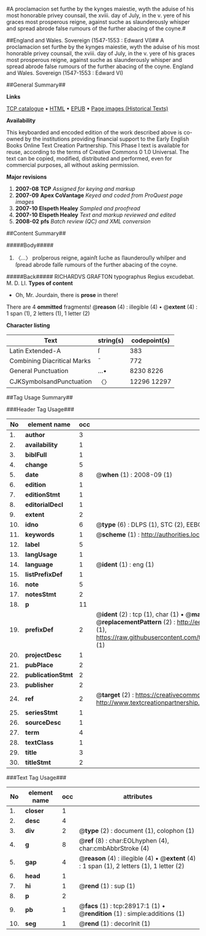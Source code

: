 #A proclamacion set furthe by the kynges maiestie, wyth the aduise  of his most honorable privey counsail, the xviii. day of July, in the v. yere of his graces most prosperous reigne, against suche as slaunderously whisper and spread abrode false rumours of the further abacing of the coyne.#

##England and Wales. Sovereign (1547-1553 : Edward VI)##
A proclamacion set furthe by the kynges maiestie, wyth the aduise  of his most honorable privey counsail, the xviii. day of July, in the v. yere of his graces most prosperous reigne, against suche as slaunderously whisper and spread abrode false rumours of the further abacing of the coyne.
England and Wales. Sovereign (1547-1553 : Edward VI)

##General Summary##

**Links**

[TCP catalogue](http://www.ota.ox.ac.uk/tcp/)  • 
[HTML](http://tei.it.ox.ac.uk/tcp/Texts-HTML/free/A21/A21533.html)  • 
[EPUB](http://tei.it.ox.ac.uk/tcp/Texts-EPUB/free/A21/A21533.epub) • 
[Page images (Historical Texts)](https://data.historicaltexts.jisc.ac.uk/view?pubId=eebo-33151090e&pageId=eebo-33151090e-28917-1)

**Availability**

This keyboarded and encoded edition of the
	       work described above is co-owned by the institutions
	       providing financial support to the Early English Books
	       Online Text Creation Partnership. This Phase I text is
	       available for reuse, according to the terms of Creative
	       Commons 0 1.0 Universal. The text can be copied,
	       modified, distributed and performed, even for
	       commercial purposes, all without asking permission.

**Major revisions**

1. __2007-08__ __TCP__ *Assigned for keying and markup*
1. __2007-09__ __Apex CoVantage__ *Keyed and coded from ProQuest page images*
1. __2007-10__ __Elspeth Healey__ *Sampled and proofread*
1. __2007-10__ __Elspeth Healey__ *Text and markup reviewed and edited*
1. __2008-02__ __pfs__ *Batch review (QC) and XML conversion*

##Content Summary##

#####Body#####

1. 〈…〉 proſperous reigne, againſt ſuche as ſlaunderouſly whiſper and ſpread abrode falſe rumours of the further abacing of the coyne.

#####Back#####
RICHARDVS GRAFTON typographus Regius excudebat. M. D. LI.
**Types of content**

  * Oh, Mr. Jourdain, there is **prose** in there!

There are 4 **ommitted** fragments! 
 @__reason__ (4) : illegible (4)  •  @__extent__ (4) : 1 span (1), 2 letters (1), 1 letter (2)

**Character listing**


|Text|string(s)|codepoint(s)|
|---|---|---|
|Latin Extended-A|ſ|383|
|Combining             Diacritical Marks|̄|772|
|General Punctuation|…•|8230 8226|
|CJKSymbolsandPunctuation|〈〉|12296 12297|

##Tag Usage Summary##

###Header Tag Usage###

|No|element name|occ|attributes|
|---|---|---|---|
|1.|__author__|3||
|2.|__availability__|1||
|3.|__biblFull__|1||
|4.|__change__|5||
|5.|__date__|8| @__when__ (1) : 2008-09 (1)|
|6.|__edition__|1||
|7.|__editionStmt__|1||
|8.|__editorialDecl__|1||
|9.|__extent__|2||
|10.|__idno__|6| @__type__ (6) : DLPS (1), STC (2), EEBO-CITATION (1), OCLC (1), VID (1)|
|11.|__keywords__|1| @__scheme__ (1) : http://authorities.loc.gov/ (1)|
|12.|__label__|5||
|13.|__langUsage__|1||
|14.|__language__|1| @__ident__ (1) : eng (1)|
|15.|__listPrefixDef__|1||
|16.|__note__|5||
|17.|__notesStmt__|2||
|18.|__p__|11||
|19.|__prefixDef__|2| @__ident__ (2) : tcp (1), char (1)  •  @__matchPattern__ (2) : ([0-9\-]+):([0-9IVX]+) (1), (.+) (1)  •  @__replacementPattern__ (2) : http://eebo.chadwyck.com/downloadtiff?vid=$1&page=$2 (1), https://raw.githubusercontent.com/textcreationpartnership/Texts/master/tcpchars.xml#$1 (1)|
|20.|__projectDesc__|1||
|21.|__pubPlace__|2||
|22.|__publicationStmt__|2||
|23.|__publisher__|2||
|24.|__ref__|2| @__target__ (2) : https://creativecommons.org/publicdomain/zero/1.0/ (1), http://www.textcreationpartnership.org/docs/. (1)|
|25.|__seriesStmt__|1||
|26.|__sourceDesc__|1||
|27.|__term__|4||
|28.|__textClass__|1||
|29.|__title__|3||
|30.|__titleStmt__|2||


###Text Tag Usage###

|No|element name|occ|attributes|
|---|---|---|---|
|1.|__closer__|1||
|2.|__desc__|4||
|3.|__div__|2| @__type__ (2) : document (1), colophon (1)|
|4.|__g__|8| @__ref__ (8) : char:EOLhyphen (4), char:cmbAbbrStroke (4)|
|5.|__gap__|4| @__reason__ (4) : illegible (4)  •  @__extent__ (4) : 1 span (1), 2 letters (1), 1 letter (2)|
|6.|__head__|1||
|7.|__hi__|1| @__rend__ (1) : sup (1)|
|8.|__p__|2||
|9.|__pb__|1| @__facs__ (1) : tcp:28917:1 (1)  •  @__rendition__ (1) : simple:additions (1)|
|10.|__seg__|1| @__rend__ (1) : decorInit (1)|
